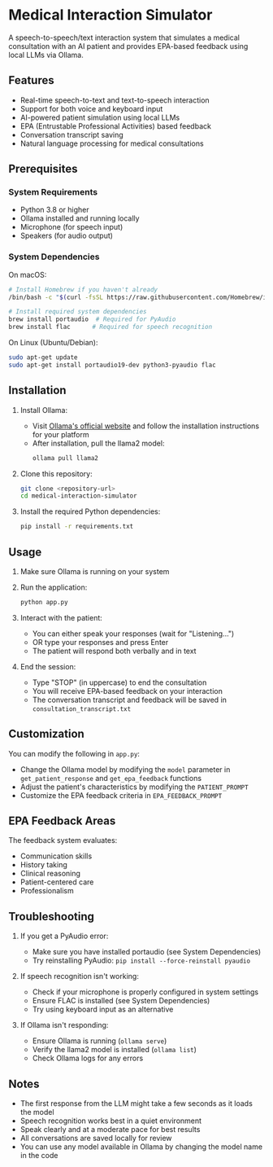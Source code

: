 # Medical Interaction Simulator

A speech-to-speech/text interaction system that simulates a medical consultation with an AI patient and provides EPA-based feedback using local LLMs via Ollama.

## Features

- Real-time speech-to-text and text-to-speech interaction
- Support for both voice and keyboard input
- AI-powered patient simulation using local LLMs
- EPA (Entrustable Professional Activities) based feedback
- Conversation transcript saving
- Natural language processing for medical consultations

## Prerequisites

### System Requirements
- Python 3.8 or higher
- Ollama installed and running locally
- Microphone (for speech input)
- Speakers (for audio output)

### System Dependencies
On macOS:
```bash
# Install Homebrew if you haven't already
/bin/bash -c "$(curl -fsSL https://raw.githubusercontent.com/Homebrew/install/HEAD/install.sh)"

# Install required system dependencies
brew install portaudio  # Required for PyAudio
brew install flac      # Required for speech recognition
```

On Linux (Ubuntu/Debian):
```bash
sudo apt-get update
sudo apt-get install portaudio19-dev python3-pyaudio flac
```

## Installation

1. Install Ollama:
   - Visit [Ollama's official website](https://ollama.ai/) and follow the installation instructions for your platform
   - After installation, pull the llama2 model:
     ```bash
     ollama pull llama2
     ```

2. Clone this repository:
   ```bash
   git clone <repository-url>
   cd medical-interaction-simulator
   ```

3. Install the required Python dependencies:
   ```bash
   pip install -r requirements.txt
   ```

## Usage

1. Make sure Ollama is running on your system

2. Run the application:
   ```bash
   python app.py
   ```

3. Interact with the patient:
   - You can either speak your responses (wait for "Listening...")
   - OR type your responses and press Enter
   - The patient will respond both verbally and in text

4. End the session:
   - Type "STOP" (in uppercase) to end the consultation
   - You will receive EPA-based feedback on your interaction
   - The conversation transcript and feedback will be saved in `consultation_transcript.txt`

## Customization

You can modify the following in `app.py`:
- Change the Ollama model by modifying the `model` parameter in `get_patient_response` and `get_epa_feedback` functions
- Adjust the patient's characteristics by modifying the `PATIENT_PROMPT`
- Customize the EPA feedback criteria in `EPA_FEEDBACK_PROMPT`

## EPA Feedback Areas

The feedback system evaluates:
- Communication skills
- History taking
- Clinical reasoning
- Patient-centered care
- Professionalism

## Troubleshooting

1. If you get a PyAudio error:
   - Make sure you have installed portaudio (see System Dependencies)
   - Try reinstalling PyAudio: `pip install --force-reinstall pyaudio`

2. If speech recognition isn't working:
   - Check if your microphone is properly configured in system settings
   - Ensure FLAC is installed (see System Dependencies)
   - Try using keyboard input as an alternative

3. If Ollama isn't responding:
   - Ensure Ollama is running (`ollama serve`)
   - Verify the llama2 model is installed (`ollama list`)
   - Check Ollama logs for any errors

## Notes

- The first response from the LLM might take a few seconds as it loads the model
- Speech recognition works best in a quiet environment
- Speak clearly and at a moderate pace for best results
- All conversations are saved locally for review
- You can use any model available in Ollama by changing the model name in the code 